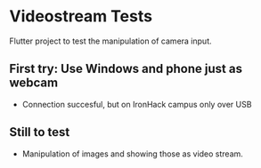 # Videostream Tests

Flutter project to test the manipulation of camera input.

## First try: Use Windows and phone just as webcam

- Connection succesful, but on IronHack campus only over USB

## Still to test
- Manipulation of images and showing those as video stream.
